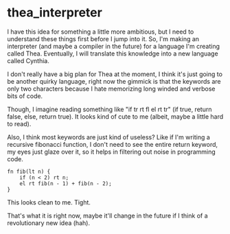 # thea_interpreter
I have this idea for something a little more ambitious, but I need to understand these things first before I jump into it. So, I'm making an interpreter (and maybe a compiler in the future) for a language I'm creating called Thea. Eventually, I will translate this knowledge into a new language called Cynthia.

I don't really have a big plan for Thea at the moment, I think it's just going to be another quirky language, right now the gimmick is that the keywords are only two characters because I hate memorizing long winded and verbose bits of code.

Though, I imagine reading something like "if tr rt fl el rt tr" (if true, return false, else, return true). It looks kind of cute to me (albeit, maybe a little hard to read).

Also, I think most keywords are just kind of useless? Like if I'm writing a recursive fibonacci function, I don't need to see the entire return keyword, my eyes just glaze over it, so it helps in filtering out noise in programming code.

```
fn fib(lt n) {
	if (n < 2) rt n;
	el rt fib(n - 1) + fib(n - 2);	
}
```


This looks clean to me. Tight.

That's what it is right now, maybe it'll change in the future if I think of a revolutionary new idea (hah).
